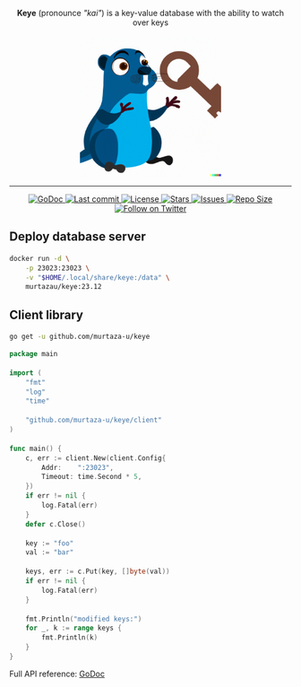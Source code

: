 <p align="center" width="100%">
  <strong>Keye</strong> (pronounce <em>"kai"</em>) is a key-value
  database with the ability to watch over keys
</p>

<p align="center" width="100%">
  <img width="50%" src="./artwork/logo.png">
</p>

---

<div align="center"><p>
  <a href="https://godoc.org/github.com/murtaza-u/keye">
    <img alt="GoDoc" src="https://img.shields.io/badge/godoc-reference-5272B4.svg?style=for-the-badge&logo=github&color=30b976&logoColor=D9E0EE&labelColor=302D41"/>
  </a>

  <a href="https://github.com/murtaza-u/keye/pulse">
    <img alt="Last commit" src="https://img.shields.io/github/last-commit/murtaza-u/keye?style=for-the-badge&logo=github&color=8bd5ca&logoColor=D9E0EE&labelColor=302D41"/>
  </a>

  <a href="https://github.com/murtaza-u/keye/blob/main/LICENSE">
    <img alt="License" src="https://img.shields.io/github/license/murtaza-u/keye?style=for-the-badge&logo=github&color=ee999f&logoColor=D9E0EE&labelColor=302D41" />
  </a>

  <a href="https://github.com/murtaza-u/keye/stargazers">
    <img alt="Stars" src="https://img.shields.io/github/stars/murtaza-u/keye?style=for-the-badge&logo=github&color=c69ff5&logoColor=D9E0EE&labelColor=302D41" />
  </a>

  <a href="https://github.com/murtaza-u/keye/issues">
    <img alt="Issues" src="https://img.shields.io/github/issues/murtaza-u/keye?style=for-the-badge&logo=bilibili&color=F5E0DC&logoColor=D9E0EE&labelColor=302D41" />
  </a>

  <a href="https://github.com/murtaza-u/keye">
    <img alt="Repo Size" src="https://img.shields.io/github/repo-size/murtaza-u/keye?color=%23DDB6F2&label=SIZE&logo=codesandbox&style=for-the-badge&logoColor=D9E0EE&labelColor=302D41" />
  </a>

  <a href="https://twitter.com/intent/follow?screen_name=murtaza_u_">
    <img alt="Follow on Twitter" src="https://img.shields.io/twitter/follow/murtaza_u_?style=for-the-badge&logo=twitter&color=8aadf3&logoColor=D9E0EE&labelColor=302D41" />
  </a>
</p></div>

## Deploy database server

```sh
docker run -d \
    -p 23023:23023 \
    -v "$HOME/.local/share/keye:/data" \
    murtazau/keye:23.12
```

## Client library

```sh
go get -u github.com/murtaza-u/keye
```

```go
package main

import (
	"fmt"
	"log"
	"time"

	"github.com/murtaza-u/keye/client"
)

func main() {
	c, err := client.New(client.Config{
		Addr:    ":23023",
		Timeout: time.Second * 5,
	})
	if err != nil {
		log.Fatal(err)
	}
	defer c.Close()

	key := "foo"
	val := "bar"

	keys, err := c.Put(key, []byte(val))
	if err != nil {
		log.Fatal(err)
	}

	fmt.Println("modified keys:")
	for _, k := range keys {
		fmt.Println(k)
	}
}
```

Full API reference: [GoDoc](https://godoc.org/github.com/murtaza-u/keye)
